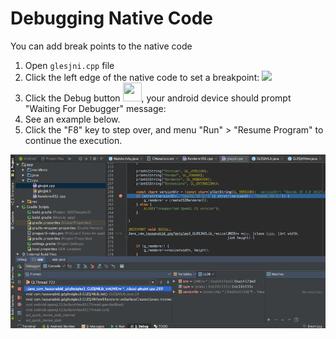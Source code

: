 # Debugging Native Code

You can add break points to the native code 

1. Open `glesjni.cpp` file
2. Click the left edge of the native code to set a breakpoint: ![](https://codelabs.developers.google.com/codelabs/android-studio-jni/img/3ae387f1283aef9.png)
3. Click the Debug button <img src="https://codelabs.developers.google.com/codelabs/android-studio-jni/img/6244a7db88eecb23.png" width="30" height="30" />, your android device should prompt "Waiting For Debugger" message:
4. See an example below. 
5. Click the "F8" key to step over, and menu "Run" > "Resume Program" to continue the execution.

![Debug native code](images/debug_native_code_9.png)